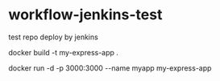 # workflow-jenkins-test
test repo deploy by jenkins


docker build -t my-express-app .

docker run -d -p 3000:3000 --name myapp my-express-app
